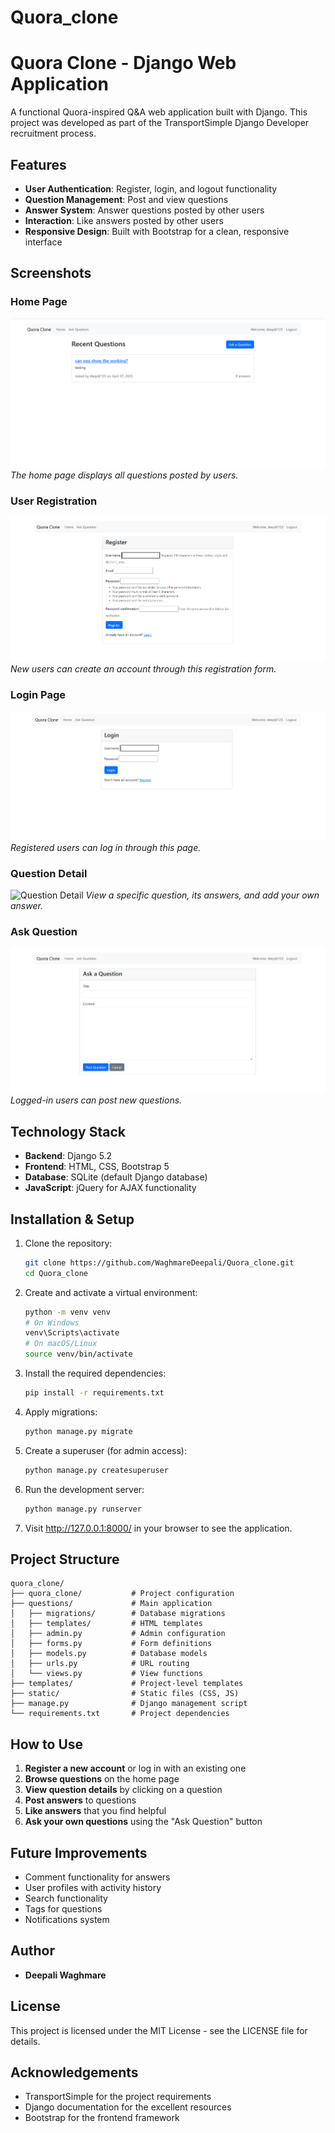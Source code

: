# Quora_clone
# Quora Clone - Django Web Application

A functional Quora-inspired Q&A web application built with Django. This project was developed as part of the TransportSimple Django Developer recruitment process.

## Features

- **User Authentication**: Register, login, and logout functionality
- **Question Management**: Post and view questions
- **Answer System**: Answer questions posted by other users
- **Interaction**: Like answers posted by other users
- **Responsive Design**: Built with Bootstrap for a clean, responsive interface

## Screenshots

### Home Page
![Home Page](./screenshots/home.PNG)
*The home page displays all questions posted by users.*

### User Registration
![Registration Page](./screenshots/register.PNG)
*New users can create an account through this registration form.*

### Login Page
![Login Page](./screenshots/login.PNG)
*Registered users can log in through this page.*

### Question Detail
![Question Detail](./screenshots/question_detail.PNG)
*View a specific question, its answers, and add your own answer.*

### Ask Question
![Ask Question](./screenshots/ask_question.PNG)
*Logged-in users can post new questions.*

## Technology Stack

- **Backend**: Django 5.2
- **Frontend**: HTML, CSS, Bootstrap 5
- **Database**: SQLite (default Django database)
- **JavaScript**: jQuery for AJAX functionality

## Installation & Setup

1. Clone the repository:
   ```bash
   git clone https://github.com/WaghmareDeepali/Quora_clone.git
   cd Quora_clone
   ```

2. Create and activate a virtual environment:
   ```bash
   python -m venv venv
   # On Windows
   venv\Scripts\activate
   # On macOS/Linux
   source venv/bin/activate
   ```

3. Install the required dependencies:
   ```bash
   pip install -r requirements.txt
   ```

4. Apply migrations:
   ```bash
   python manage.py migrate
   ```

5. Create a superuser (for admin access):
   ```bash
   python manage.py createsuperuser
   ```

6. Run the development server:
   ```bash
   python manage.py runserver
   ```

7. Visit http://127.0.0.1:8000/ in your browser to see the application.

## Project Structure

```
quora_clone/
├── quora_clone/           # Project configuration
├── questions/             # Main application
│   ├── migrations/        # Database migrations
│   ├── templates/         # HTML templates
│   ├── admin.py           # Admin configuration
│   ├── forms.py           # Form definitions
│   ├── models.py          # Database models
│   ├── urls.py            # URL routing
│   └── views.py           # View functions
├── templates/             # Project-level templates
├── static/                # Static files (CSS, JS)
├── manage.py              # Django management script
└── requirements.txt       # Project dependencies
```

## How to Use

1. **Register a new account** or log in with an existing one
2. **Browse questions** on the home page
3. **View question details** by clicking on a question
4. **Post answers** to questions
5. **Like answers** that you find helpful
6. **Ask your own questions** using the "Ask Question" button

## Future Improvements

- Comment functionality for answers
- User profiles with activity history
- Search functionality
- Tags for questions
- Notifications system

## Author

- **Deepali Waghmare**

## License

This project is licensed under the MIT License - see the LICENSE file for details.

## Acknowledgements

- TransportSimple for the project requirements
- Django documentation for the excellent resources
- Bootstrap for the frontend framework
